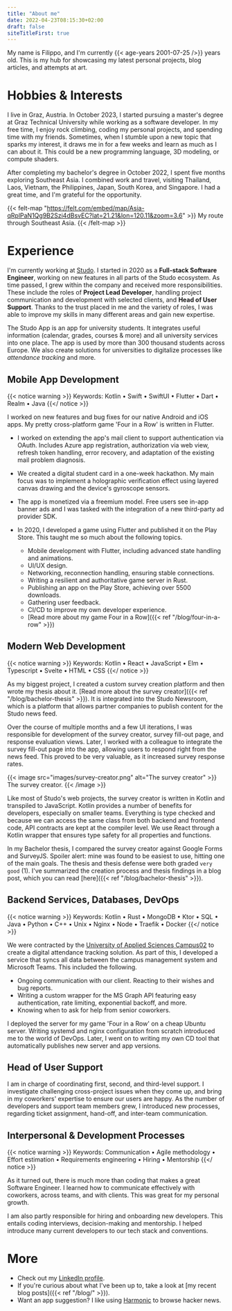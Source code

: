 ```yaml
---
title: "About me"
date: 2022-04-23T08:15:30+02:00
draft: false
siteTitleFirst: true
---
```


My name is Filippo, and I'm currently {{< age-years 2001-07-25 />}} years old. This is my hub for showcasing my latest personal projects, blog articles, and attempts at art.

# Hobbies & Interests
I live in Graz, Austria. In October 2023, I started pursuing a master's degree at Graz Technical University while working as a software developer. In my free time, I enjoy rock climbing, coding my personal projects, and spending time with my friends. Sometimes, when I stumble upon a new topic that sparks my interest, it draws me in for a few weeks and learn as much as I can about it. This could be a new programming language, 3D modeling, or compute shaders.

After completing my bachelor's degree in October 2022, I spent five months exploring Southeast Asia. I combined work and travel, visiting Thailand, Laos, Vietnam, the Philippines, Japan, South Korea, and Singapore. I had a great time, and I'm grateful for the opportunity.

{{< felt-map "https://felt.com/embed/map/Asia-qRplPaN1Qg9B2Szi4dBsvEC?lat=21.21&lon=120.11&zoom=3.6" >}}
    My route through Southeast Asia.
{{< /felt-map >}}


# Experience

I'm currently working at [Studo](https://studo.com/en/). I started in 2020 as a **Full-stack Software Engineer**, working on new features in all parts of the Studo ecosystem. As time passed, I grew within the company and received more responsibilities. These include the roles of **Project Lead Developer**, handling project communication and development with selected clients, and **Head of User Support**. Thanks to the trust placed in me and the variety of roles, I was able to improve my skills in many different areas and gain new expertise.

The Studo App is an app for university students. It integrates useful information (calendar, grades, courses & more) and all university services into one place. The app is used by more than 300 thousand students across Europe. We also create solutions for universities to digitalize processes like *attendance tracking* and more.


## Mobile App Development
{{< notice warning >}}
Keywords: Kotlin • Swift • SwiftUI • Flutter • Dart • Realm • Java
{{</ notice >}}

I worked on new features and bug fixes for our native Android and iOS apps. My pretty cross-platform game 'Four in a Row' is written in Flutter.

- I worked on extending the app's mail client to support authentication via OAuth. Includes Azure app registration, authorization via web view, refresh token handling, error recovery, and adaptation of the existing mail problem diagnosis.

- We created a digital student card in a one-week hackathon. My main focus was to implement a holographic verification effect using layered canvas drawing and the device's gyroscope sensors.

- The app is monetized via a freemium model. Free users see in-app banner ads and I was tasked with the integration of a new third-party ad provider SDK. 

- In 2020, I developed a game using Flutter and published it on the Play Store. This taught me so much about the following topics.
    - Mobile development with Flutter, including advanced state handling and animations.
    - UI/UX design.
    - Networking, reconnection handling, ensuring stable connections.
    - Writing a resilient and authoritative game server in Rust.
    - Publishing an app on the Play Store, achieving over 5500 downloads.
    - Gathering user feedback.
    - CI/CD to improve my own developer experience.
    - [Read more about my game Four in a Row]({{< ref "/blog/four-in-a-row" >}})


## Modern Web Development
{{< notice warning >}}
Keywords: Kotlin • React • JavaScript • Elm • Typescript • Svelte • HTML • CSS
{{</ notice >}}

As my biggest project, I created a custom survey creation platform and then wrote my thesis about it. [Read more about the survey creator]({{< ref "/blog/bachelor-thesis" >}}). It is integrated into the Studo Newsroom, which is a platform that allows partner companies to publish content for the Studo news feed. 

Over the course of multiple months and a few UI iterations, I was responsible for development of the survey creator, survey fill-out page, and response evaluation views. Later, I worked with a colleague to integrate the survey fill-out page into the app, allowing users to respond right from the news feed. This proved to be very valuable, as it increased survey response rates. 

{{< image src="images/survey-creator.png" alt="The survey creator" >}}
    The survey creator.
{{< /image >}}

Like most of Studo's web projects, the survey creator is written in Kotlin and transpiled to JavaScript. Kotlin provides a number of benefits for developers, especially on smaller teams. Everything is type checked and because we can access the same class from both backend and frontend code, API contracts are kept at the compiler level. We use React through a Kotlin wrapper that ensures type safety for all properties and functions.

In my Bachelor thesis, I compared the survey creator against Google Forms and SurveyJS. Spoiler alert: mine was found to be easiest to use, hitting one of the main goals. The thesis and thesis defense were both graded `very good` (1). I've summarized the creation process and thesis findings in a blog post, which you can read [here]({{< ref "/blog/bachelor-thesis" >}}). 


## Backend Services, Databases, DevOps
{{< notice warning >}}
Keywords: Kotlin • Rust • MongoDB • Ktor • SQL • Java • Python • C++ • Unix • Nginx • Node • Traefik • Docker
{{</ notice >}}

We were contracted by the [University of Applied Sciences Campus02](https://en.campus02.at/) to create a digital attendance tracking solution. As part of this, I developed a service that syncs all data between the campus management system and Microsoft Teams. This included the following.
- Ongoing communication with our client. Reacting to their wishes and bug reports.
- Writing a custom wrapper for the MS Graph API featuring easy authentication, rate limiting, exponential backoff, and more.
- Knowing when to ask for help from senior coworkers.

I deployed the server for my game 'Four in a Row' on a cheap Ubuntu server. Writing systemd and nginx configuration from scratch introduced me to the world of DevOps. Later, I went on to writing my own CD tool that automatically publishes new server and app versions.


## Head of User Support

I am in charge of coordinating first, second, and third-level support. I investigate challenging cross-project issues when they come up, and bring in my coworkers' expertise to ensure our users are happy. As the number of developers and support team members grew, I introduced new processes, regarding ticket assignment, hand-off, and inter-team communication.


## Interpersonal & Development Processes

{{< notice warning >}}
Keywords: Communication  • Agile methodology • Effort estimation • Requirements engineering • Hiring • Mentorship
{{</ notice >}}

As it turned out, there is much more than coding that makes a great Software Engineer. I learned how to communicate effectively with coworkers, across teams, and with clients. This was great for my personal growth.

I am also partly responsible for hiring and onboarding new developers. This entails coding interviews, decision-making and mentorship. I helped introduce many current developers to our tech stack and conventions.


# More
- Check out my [LinkedIn profile](https://linkedin.com/in/filippo-orru).
- If you're curious about what I've been up to, take a look at [my recent blog posts]({{< ref "/blog/" >}}).
- Want an app suggestion? I like using [Harmonic](https://play.google.com/store/apps/details?id=com.simon.harmonichackernews&hl=en) to browse hacker news.